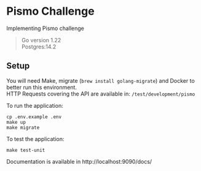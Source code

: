 # Pismo Challenge

Implementing Pismo challenge

> Go version 1.22 \
> Postgres:14.2

## Setup

You will need Make, migrate (`brew install golang-migrate`) and Docker to better run this environment. \
HTTP Requests covering the API are available in: `/test/development/pismo`

To run the application:
```
cp .env.example .env
make up
make migrate
```

To test the application:
```
make test-unit
```

Documentation is available in http://localhost:9090/docs/

